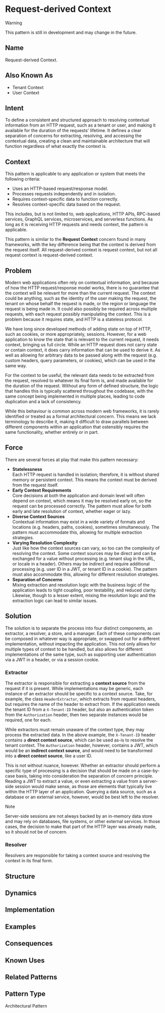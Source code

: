 # Request-derived Context

> [!WARNING]
> This pattern is still in development and may change in the future.

## Name

Request-derived Context.

## Also Known As

- Tenant Context
- User Context

## Intent

To define a consistent and structured approach to resolving contextual information from an HTTP request, such as a
tenant or user, and making it available for the duration of the requests' lifetime.
It defines a clear separation of concerns for extracting, resolving, and accessing the contextual data, creating a clean
and maintainable architecture that will function regardless of what exactly the context is.

## Context

This pattern is applicable to any application or system that meets the following criteria:

- Uses an HTTP-based request/response model.
- Processes requests independently and in isolation.
- Requires context-specific data to function correctly.
- Resolves context-specific data based on the request.

This includes, but is not limited to, web applications, HTTP APIs, RPC-based services, GraphQL services, microservices,
and serverless functions.
As long as it is receiving HTTP requests and needs context, the pattern is applicable.

This pattern is similar to the **Request Context** concern found in many frameworks, with the key difference being
that the context is derived from the request itself.
All request-derived context is request context, but not all request context is request-derived context.

## Problem

Modern web applications often rely on contextual information, and because of how the HTTP request/response model works,
there is no guarantee that the context will be relevant for more than the current request.
The context could be anything, such as the identity of the user making the request, the tenant on whose behalf the
request is made, or the region or language the request is being made in.
It could also possibly be required across multiple requests, with each request possibly manipulating the context.
This is a problem because it requires state, and HTTP is a stateless protocol.

We have long since developed methods of adding state on top of HTTP, such as cookies, or more appropriately, sessions.
However, for a web application to know the state that is relevant to the current request, it needs context, bringing us
full circle.
While an HTTP request does not carry state or contain context, it does carry information that can be used to derive it.
As well as allowing for arbitrary data to be passed along with the request (e.g. custom headers, query parameters, or
cookies), which can be used in the same way.

For the context to be useful, the relevant data needs to be extracted from the request, resolved to whatever its final
form is, and made available for the duration of the request.
Without any form of defined structure, the logic that handles this is typically scattered throughout the codebase, with
the same concept being implemented in multiple places, leading to code duplication and a lack of consistency.

While this behaviour is common across modern web frameworks, it is rarely identified or treated as a formal
architectural concern.
This means we lack terminology to describe it, making it difficult to draw parallels between different components
within an application that ostensibly requires the same functionality, whether entirely or in part.

## Force

There are several forces at play that make this pattern necessary:

- **Statelessness** <br/>
  Each HTTP request is handled in isolation; therefore, it is without shared memory or persistent context.
  This means the context must be derived from the request itself.
- **Early Context Requirements** <br/>
  Core decisions at both the application and domain level will often depend on context, which means it may be
  resolved early on, so the request can be processed correctly.
  The pattern must allow for both early and late resolution of context, whether eager or lazy.
- **Diverse Context Sources** <br/>
  Contextual information may exist in a wide variety of formats and locations (e.g. headers, paths, cookies),
  sometimes simultaneously.
  The pattern must accommodate this, allowing for multiple extraction strategies.
- **Varying Resolution Complexity** <br/>
  Just like how the context sources can vary, so too can the complexity of resolving the context.
  Some context sources may be direct and can be exchanged for a value without processing (e.g. tenant slug in the
  URL, or locale in a header).
  Others may be indirect and require additional processing (e.g. user ID in a JWT, or tenant ID in a cookie).
  The pattern must also accommodate this, allowing for different resolution strategies.
- **Separation of Concerns** <br/>
  Mixing extraction and resolution logic with the business logic of the application leads to tight coupling, poor
  testability, and reduced clarity.
  Likewise, though to a lesser extent, mixing the resolution logic and the extraction logic can lead to similar issues.

## Solution

The solution is to separate the process into four distinct components, an extractor, a resolver, a store, and a manager.
Each of these components can be composed in whatever way is appropriate, or swapped out for a different implementation,
without impacting the application.
This not only allows for multiple types of context to be handled, but also allows for different implementations of the
same type, such as supporting user authentication via a JWT in a header, or via a session cookie.

### Extractor

The extractor is responsible for extracting a **context source** from the request if it is present.
While implementations may be generic, each instance of an extractor should be specific to a context source.
Take, for example, the class `HeaderExtractor`, which extracts from request headers, but requires the name of the header
to extract from.
If the application needs the tenant ID from a `X-Tenant-ID` header, but also an authentication token from the 
`Authorization` header, then two separate instances would be required, one for each.

While extractors must remain unaware of the context type, they may process the extracted data.
In the above example, the `X-Tenant-ID` header contains a **direct context source**, which can be used as-is to 
resolve the tenant context.
The `Authorization` header, however, contains a JWT, which would be an **indirect context source**, and would need to be
transformed into a **direct context source**, like a user ID.

This is not without nuance, however. 
Whether an extractor should perform a specific type of processing is a decision that should be made on a case-by-case
basis, taking into consideration the separation of concern principle.
Reading a JWT to extract a value, or even extracting a value from a server-side session would make sense, as those are
elements that typically live within the HTTP layer of an application.
Querying a data source, such as a database or an external service, however, would be best left to the resolver.

> [!NOTE]
> Server-side sessions are not always backed by an in-memory data store and may rely on databases,
> file systems, or other external services.
> In those cases, the decision to make that part of the HTTP layer was already made, so it should not be of concern.

### Resolver

Resolvers are responsible for taking a context source and resolving the context in its final form.


## Structure

## Dynamics

## Implementation

## Examples

## Consequences

## Known Uses

## Related Patterns

## Pattern Type

Architectural Pattern
